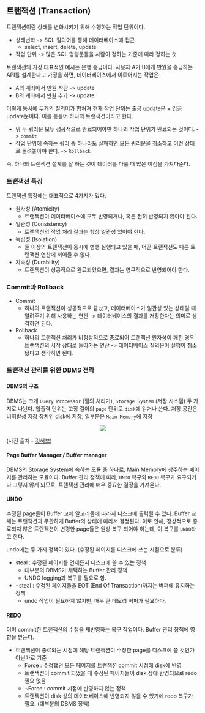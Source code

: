## 트랜잭션 (Transaction)

트랜잭션이란 상태를 변화시키기 위해 수행하는 작업 단위이다.

- 상태변화 -> SQL 질의어를 통해 데이터베이스에 접근
    - select, insert, delete, update 
- 작업 단위 -> 많은 SQL 명령문들을 사람이 정하는 기준에 따라 정하는 것

트랜잭션의 가장 대표적인 예시는 은행 송금이다. 사용자 A가 B에게 만원을 송금하는 API를 설계한다고 가정을 하면, 데이터베이스에서 이루어지는 작업은

- A의 계좌에서 만원 삭감 -> update
- B의 계좌에서 만원 추가 -> update 

이렇게 동시에 두개의 질의어가 합쳐져 현재 작업 단위는 출금 update문 + 입금 update문이다. 이를 통틀어 하나의 트랜잭션이라고 한다. 

- 위 두 쿼리문 모두 성공적으로 완료되어야만 하나의 작업 단위가 완료되는 것이다. -> `commit`
- 작업 단위에 속하는 쿼리 중 하나라도 실패하면 모든 쿼리문을 취소하고 이전 상태로 돌려놓아야 한다. -> `Rollback`

즉, 하나의 트랜잭션 설계를 잘 하는 것이 데이터를 다룰 때 많은 이점을 가져다준다.

### 트랜잭션 특징

트랜잭션 특징에는 대표적으로 4가지가 있다.

- 원자성 (Atomicity)
    - 트랜잭션이 데이터베이스에 모두 반영되거나, 혹은 전혀 반영되지 않아야 된다.
- 일관성 (Consistency)
    - 트랜잭션의 작업 처리 결과는 항상 일관성 있어야 한다.
- 독립성 (Isolation)
    - 둘 이상의 트랜잭션이 동시에 병행 실행되고 있을 때, 어떤 트랜잭션도 다른 트랜잭션 연산에 끼어들 수 없다.
- 지속성 (Durability)
    - 트랜잭션이 성공적으로 완료되었으면, 결과는 영구적으로 반영되어야 한다.

### Commit과 Rollback

- Commit
    - 하나의 트랜잭션이 성공적으로 끝났고, 데이터베이스가 일관성 있는 상태일 때 알려주기 위해 사용하는 연산 -> 데이터베이스의 결과를 저장한다는 의미로 생각하면 된다.
- Rollback
    - 하나의 트랜잭션 처리가 비정상적으로 종료되어 트랜잭션 원자성이 깨진 경우 트랜잭션의 시작 상태로 돌아가는 연산 -> 데이터베이스 질의문이 실행이 취소 됐다고 생각하면 된다.

### 트랜잭션 관리를 위한 DBMS 전략

#### DBMS의 구조

DBMS는 크게 `Query Processor` (질의 처리기), `Storage System` (저장 시스템) 두 가지로 나뉜다. 입출력 단위는 고정 길이의 `page` 단위로 `disk`에 읽거나 쓴다. 저장 공간은 비휘발성 저장 장치인 disk에 저장, 일부분은 `Main Memory`에 저장

<center><img src = "https://user-images.githubusercontent.com/78870076/131861403-79e97dca-e9ea-4a2a-8a63-ee5927724de5.png"></center>

(사진 출처 - [깃허브](https://github.com/gyoogle/tech-interview-for-developer/blob/master/Computer%20Science/Database/Transaction.md))

#### Page Buffer Manager / Buffer manager 

DBMS의 Storage System에 속하는 모듈 중 하나로, Main Memory에 상주하는 페이지를 관리하는 모듈이다. Buffer 관리 정책에 따라, `UNDO` 복구와 `REDO` 복구가 요구되거나 그렇지 않게 되므로, 트랜잭션 관리에 매우 중요한 결정을 가져온다.

#### UNDO 

수정된 page들이 Buffer 교체 알고리즘에 따라서 디스크에 출력될 수 있다. Buffer 교체는 트랜잭션과 무관하게 Buffer의 상태에 따라서 결정된다. 이로 인해, 정상적으로 종료되지 않은 트랜잭션이 변경한 page들은 원상 복구 되어야 하는데, 이 복구를 `UNDO`라고 한다. 

undo에는 두 가지 정책이 있다. (수정된 페이지를 디스크에 쓰는 시점으로 분류)

- steal : 수정된 페이지를 언제든지 디스크에 쓸 수 있는 정책 
    - 대부분의 DBMS가 채택하는 Buffer 관리 정책 
    - UNDO logging과 복구를 필요로 함.
- ¬steal : 수정된 페이지들을 EOT (End Of Transaction)까지는 버퍼에 유지하는 정책
    - undo 작업이 필요하지 않지만, 매우 큰 메모리 버퍼가 필요하다. 

#### REDO

이미 commit한 트랜잭션의 수정을 재반영하는 복구 작업이다. Buffer 관리 정책에 영향을 받는다.

- 트랜잭션이 종료되는 시점에 해당 트랜잭션이 수정한 page를 디스크에 쓸 것인가 아닌가로 기준 
    - Force : 수정했던 모든 페이지를 트랜잭션 commit 시점에 disk에 반영 
    - 트랜잭션이 commit 되었을 때 수정된 페이지들이 disk 상에 반영되므로 redo 필요 없음
    - ¬Force : commit 시점에 반영하지 않는 정책
    - 트랜잭션이 disk 상의 데이터베이스에 반영되지 않을 수 있기에 redo 복구가 필요. (대부분의 DBMS 정책)